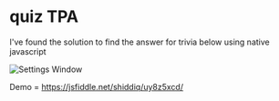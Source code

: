 # quiz TPA
I've found the solution to find the answer for trivia below using native javascript

![Settings Window](https://raw.githubusercontent.com/shiddiqeuy/quizTPA/master/quiz.jpg)

Demo = https://jsfiddle.net/shiddiq/uy8z5xcd/
